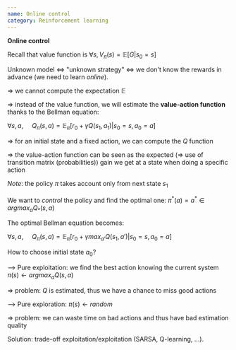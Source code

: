 ```yaml
---
name: Online control
category: Reinforcement learning
---
```


**Online control**

Recall that value function is
$\forall s, V_\pi(s) = \mathbb{E}[G | s_0 = s]$

Unknown model \<=\> \"unknown strategy\" \<=\> we don't know the rewards
in advance (we need to learn *online*).

=\> we cannot compute the expectation $\mathbb{E}$

=\> instead of the value function, we will estimate the **value-action
function** thanks to the Bellman equation:

$\forall s, a,~~~~~Q_\pi(s,a) = \mathbb{E}_\pi[r_0 + \gamma Q(s_1, a_1) | s_0 = s, a_0 = a]$

=\> for an initial state and a fixed action, we can compute the $Q$
function

=\> the value-action function can be seen as the expected (=\> use of
transition matrix (probabilities)) gain we get at a state when doing a
specific action

*Note*: the policy $\pi$ takes account only from next state $s_1$

We want to *control* the policy and find the optimal one:
$\pi^*(a) = a^* \in argmax_a Q_*(s,a)$

The optimal Bellman equation becomes:

$\forall s, a,~~~~~Q_\pi(s,a) = \mathbb{E}_\pi[r_0 + \gamma max_{a'} Q(s_1, a') | s_0 = s, a_0 = a]$

How to choose initial state $a_0$?

--\> Pure exploitation: we find the best action knowing the current
system $\pi(s) \leftarrow argmax_a Q(s,a)$

=\> problem: $Q$ is estimated, thus we have a chance to miss good
actions

--\> Pure exploration: $\pi(s) \leftarrow random$

=\> problem: we can waste time on bad actions and thus have bad
estimation quality

Solution: trade-off exploitation/exploitation (SARSA, Q-learning, \...).
